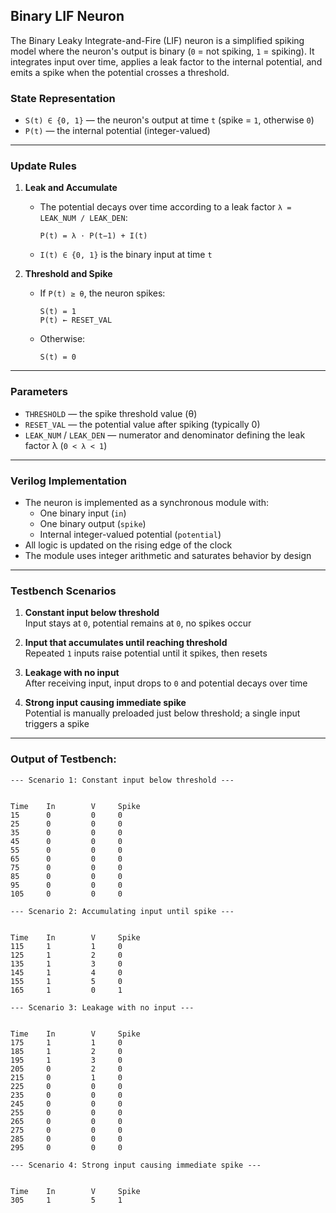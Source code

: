 ## Binary LIF Neuron

The Binary Leaky Integrate-and-Fire (LIF) neuron is a simplified spiking model where the neuron's output is binary (`0` = not spiking, `1` = spiking). It integrates input over time, applies a leak factor to the internal potential, and emits a spike when the potential crosses a threshold.

### State Representation
- `S(t) ∈ {0, 1}` — the neuron's output at time `t` (spike = `1`, otherwise `0`)
- `P(t)` — the internal potential (integer-valued)

---

### Update Rules

1. **Leak and Accumulate**
   - The potential decays over time according to a leak factor `λ = LEAK_NUM / LEAK_DEN`:
     ```
     P(t) = λ · P(t−1) + I(t)
     ```
   - `I(t) ∈ {0, 1}` is the binary input at time `t`

2. **Threshold and Spike**
   - If `P(t) ≥ θ`, the neuron spikes:
     ```
     S(t) = 1
     P(t) ← RESET_VAL
     ```
   - Otherwise:
     ```
     S(t) = 0
     ```

---

### Parameters
- `THRESHOLD` — the spike threshold value (θ)
- `RESET_VAL` — the potential value after spiking (typically 0)
- `LEAK_NUM` / `LEAK_DEN` — numerator and denominator defining the leak factor λ (`0 < λ < 1`)

---

### Verilog Implementation
- The neuron is implemented as a synchronous module with:
  - One binary input (`in`)
  - One binary output (`spike`)
  - Internal integer-valued potential (`potential`)
- All logic is updated on the rising edge of the clock
- The module uses integer arithmetic and saturates behavior by design

---

### Testbench Scenarios
1. **Constant input below threshold**  
   Input stays at `0`, potential remains at `0`, no spikes occur

2. **Input that accumulates until reaching threshold**  
   Repeated `1` inputs raise potential until it spikes, then resets

3. **Leakage with no input**  
   After receiving input, input drops to `0` and potential decays over time

4. **Strong input causing immediate spike**  
   Potential is manually preloaded just below threshold; a single input triggers a spike

---

### Output of Testbench:

```
--- Scenario 1: Constant input below threshold ---


Time    In        V     Spike
15      0         0     0
25      0         0     0
35      0         0     0
45      0         0     0
55      0         0     0
65      0         0     0
75      0         0     0
85      0         0     0
95      0         0     0
105     0         0     0

--- Scenario 2: Accumulating input until spike ---


Time    In        V     Spike
115     1         1     0
125     1         2     0
135     1         3     0
145     1         4     0
155     1         5     0
165     1         0     1

--- Scenario 3: Leakage with no input ---


Time    In        V     Spike
175     1         1     0
185     1         2     0
195     1         3     0
205     0         2     0
215     0         1     0
225     0         0     0
235     0         0     0
245     0         0     0
255     0         0     0
265     0         0     0
275     0         0     0
285     0         0     0
295     0         0     0

--- Scenario 4: Strong input causing immediate spike ---


Time    In        V     Spike
305     1         5     1

```

